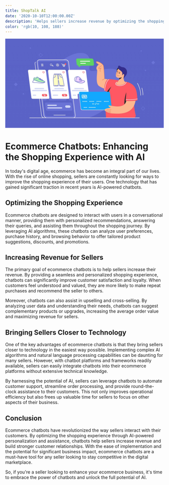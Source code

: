 ```yaml
---
title: ShopTalk AI
date: '2020-10-10T12:00:00.00Z'
description: 'Helps sellers increase revenue by optimizing the shopping experience of users. Exploiting the potential of AI, bringing sellers closer to technology in the easiest way'
color: 'rgb(10, 108, 188)'
---
```


![ShopTalk AI](./ai-chat-box.webp)


# Ecommerce Chatbots: Enhancing the Shopping Experience with AI

In today's digital age, ecommerce has become an integral part of our lives. With the rise of online shopping, sellers are constantly looking for ways to improve the shopping experience of their users. One technology that has gained significant traction in recent years is AI-powered chatbots.

## Optimizing the Shopping Experience

Ecommerce chatbots are designed to interact with users in a conversational manner, providing them with personalized recommendations, answering their queries, and assisting them throughout the shopping journey. By leveraging AI algorithms, these chatbots can analyze user preferences, purchase history, and browsing behavior to offer tailored product suggestions, discounts, and promotions.

## Increasing Revenue for Sellers

The primary goal of ecommerce chatbots is to help sellers increase their revenue. By providing a seamless and personalized shopping experience, chatbots can significantly improve customer satisfaction and loyalty. When customers feel understood and valued, they are more likely to make repeat purchases and recommend the seller to others.

Moreover, chatbots can also assist in upselling and cross-selling. By analyzing user data and understanding their needs, chatbots can suggest complementary products or upgrades, increasing the average order value and maximizing revenue for sellers.

## Bringing Sellers Closer to Technology

One of the key advantages of ecommerce chatbots is that they bring sellers closer to technology in the easiest way possible. Implementing complex AI algorithms and natural language processing capabilities can be daunting for many sellers. However, with chatbot platforms and frameworks readily available, sellers can easily integrate chatbots into their ecommerce platforms without extensive technical knowledge.

By harnessing the potential of AI, sellers can leverage chatbots to automate customer support, streamline order processing, and provide round-the-clock assistance to their customers. This not only improves operational efficiency but also frees up valuable time for sellers to focus on other aspects of their business.

## Conclusion

Ecommerce chatbots have revolutionized the way sellers interact with their customers. By optimizing the shopping experience through AI-powered personalization and assistance, chatbots help sellers increase revenue and build stronger customer relationships. With the ease of implementation and the potential for significant business impact, ecommerce chatbots are a must-have tool for any seller looking to stay competitive in the digital marketplace.

So, if you're a seller looking to enhance your ecommerce business, it's time to embrace the power of chatbots and unlock the full potential of AI.
